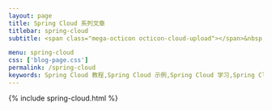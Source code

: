 ```yaml
---
layout: page
title: Spring Cloud 系列文章
titlebar: spring-cloud
subtitle: <span class="mega-octicon octicon-cloud-upload"></span>&nbsp;&nbsp; spring cloud 系列文章

menu: spring-cloud
css: ['blog-page.css']
permalink: /spring-cloud
keywords: Spring Cloud 教程,Spring Cloud 示例,Spring Cloud 学习,Spring Cloud 资源,Spring Cloud
---
```

{% include spring-cloud.html %}
